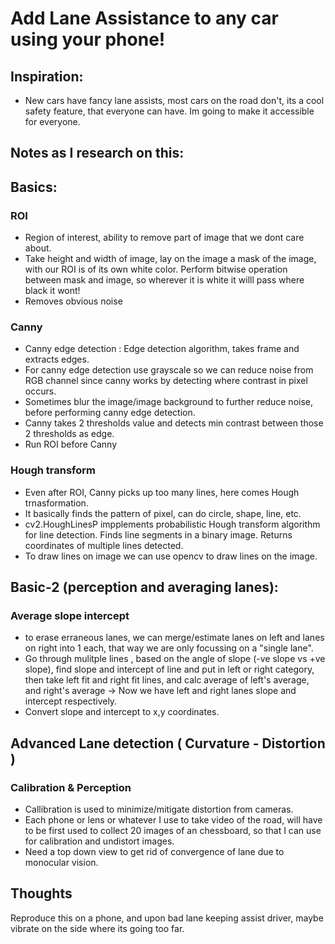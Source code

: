 # Add Lane Assistance to any car using your phone!

## Inspiration:
- New cars have fancy lane assists, most cars on the road don't, its a cool safety feature, that everyone can have. Im going to make it accessible for everyone.

## Notes as I research on this:

## Basics:

### ROI
- Region of interest, ability to remove part of image that we dont care about. 
- Take height and width of image, lay on the image a mask of the image, with our ROI is of its own white color. Perform bitwise operation between mask and image, so wherever it is white it willl pass where black it wont!
- Removes obvious noise

### Canny
- Canny edge detection : Edge detection algorithm, takes frame and extracts edges.
- For canny edge detection use grayscale so we can reduce noise from RGB channel since canny works by detecting where contrast in pixel occurs.
- Sometimes blur the image/image background to further reduce noise, before performing canny edge detection.
- Canny takes 2 thresholds value and detects min contrast between those 2 thresholds as edge.
- Run ROI before Canny

### Hough transform
- Even after ROI, Canny picks up too many lines, here comes Hough trnasformation.
- It basically finds the pattern of pixel, can do circle, shape, line, etc.
- cv2.HoughLinesP impplements probabilistic Hough transform algorithm for line detection. Finds line segments in a binary image. Returns coordinates of multiple lines detected.
- To draw lines on image we can use opencv to draw lines on the image.

## Basic-2 (perception and averaging lanes):

### Average slope intercept
- to erase erraneous lanes, we can merge/estimate lanes on left and lanes on right into 1 each, that way we are only focussing on a "single lane".
- Go through mulitple lines , based on the angle of slope (-ve slope vs +ve slope), find slope and intercept of line and put in left or right category, then take left fit and right fit lines, and calc average of left's average, and right's average -> Now we have left and right lanes slope and intercept respectively. 
- Convert slope and intercept to x,y coordinates.

## Advanced Lane detection ( Curvature - Distortion )

### Calibration & Perception
- Callibration is used to minimize/mitigate distortion from cameras.
- Each phone or lens or whatever I use to take video of the road, will have to be first used to collect 20 images of an chessboard, so that I can use for calibration and undistort images.
- Need a top down view to get rid of convergence of lane due to monocular vision.

## Thoughts
 Reproduce this on a phone, and upon bad lane keeping assist driver, maybe vibrate on the side where its going too far.

